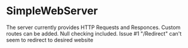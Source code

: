# SimpleWebServer
The server currently provides HTTP Requests and Responces.
Custom routes can be added.
Null checking included.
Issue #1 "/Redirect" can't seem to redirect to desired website
